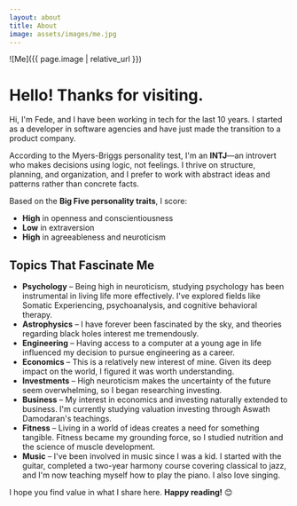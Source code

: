 ```yaml
---
layout: about
title: About
image: assets/images/me.jpg
---
```


![Me]({{ page.image | relative_url }})


# Hello! Thanks for visiting.

Hi, I'm Fede, and I have been working in tech for the last 10 years. I started as a developer in software agencies and have just made the transition to a product company.

According to the Myers-Briggs personality test, I'm an **INTJ**—an introvert who makes decisions using logic, not feelings. I thrive on structure, planning, and organization, and I prefer to work with abstract ideas and patterns rather than concrete facts.  

Based on the **Big Five personality traits**, I score:  
- **High** in openness and conscientiousness  
- **Low** in extraversion  
- **High** in agreeableness and neuroticism  

## Topics That Fascinate Me  

- **Psychology** – Being high in neuroticism, studying psychology has been instrumental in living life more effectively. I've explored fields like Somatic Experiencing, psychoanalysis, and cognitive behavioral therapy.  
- **Astrophysics** – I have forever been fascinated by the sky, and theories regarding black holes interest me tremendously.  
- **Engineering** – Having access to a computer at a young age in life influenced my decision to pursue engineering as a career.  
- **Economics** – This is a relatively new interest of mine. Given its deep impact on the world, I figured it was worth understanding.  
- **Investments** – High neuroticism makes the uncertainty of the future seem overwhelming, so I began researching investing.  
- **Business** – My interest in economics and investing naturally extended to business. I'm currently studying valuation investing through Aswath Damodaran's teachings.  
- **Fitness** – Living in a world of ideas creates a need for something tangible. Fitness became my grounding force, so I studied nutrition and the science of muscle development.  
- **Music** – I've been involved in music since I was a kid. I started with the guitar, completed a two-year harmony course covering classical to jazz, and I'm now teaching myself how to play the piano. I also love singing.

I hope you find value in what I share here. **Happy reading!** 😊
